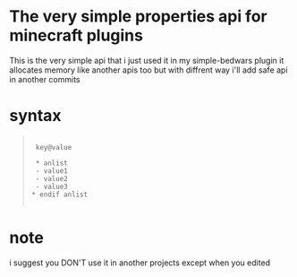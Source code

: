 # The very simple properties api for minecraft plugins

This is the very simple api that i just used it in my simple-bedwars
plugin it allocates memory like another apis too but with diffrent way
i'll add safe api in another commits

# syntax

> ```
>
>  key@value
>
>  * anlist
>  - value1
>  - value2
>  - value3
> * endif anlist
>  
> ```

# note
i suggest you DON'T use it in another projects except when you edited
